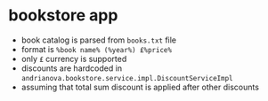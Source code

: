 # bookstore app

* book catalog is parsed from `books.txt` file
* format is `%book name% (%year%) £%price%`
* only `£` currency is supported
* discounts are hardcoded in `andrianova.bookstore.service.impl.DiscountServiceImpl`
* assuming that total sum discount is applied after other discounts
